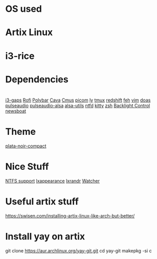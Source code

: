 # OS used
# Artix Linux
#
# i3-rice
# 
# Dependencies
#
[i3-gaps](https://github.com/Airblader/i3)
[Rofi](https://github.com/davatorium/rofi)
[Polybar](https://github.com/polybar/polybar)
[Cava](https://github.com/karlstav/cava)
[Cmus](https://github.com/cmus/cmus)
[picom](https://github.com/yshui/picom)
[ly](https://github.com/fairyglade/ly)
[tmux](https://github.com/tmux/tmux)
[redshift](https://github.com/jonls/redshift)
[feh](https://github.com/derf/feh)
[vim](https://github.com/vim/vim)
[doas](https://github.com/Duncaen/OpenDoas)
[pulseaudio](https://archlinux.org/packages/?name=pulseaudio)
[pulseaudio-alsa](https://archlinux.org/packages/?name=pulseaudio-alsa)
[alsa-utils](https://archlinux.org/packages/?name=alsa-utils)
[ntfd](https://github.com/kamek-pf/ntfd)
[kitty](https://sw.kovidgoyal.net/kitty/)
[zsh](https://wiki.archlinux.org/title/Zsh#Installation)
[Backlight Control](https://aur.archlinux.org/packages/backlight_control)
[newsboat](https://wiki.archlinux.org/title/Newsboat)
#
#
# Theme
[plata-noir-compact](https://aur.archlinux.org/packages/plata-theme)
#
# Nice Stuff
[NTFS support](https://wiki.archlinux.org/title/NTFS-3G)
[lxappearance](https://archlinux.org/packages/community/x86_64/lxappearance-gtk3/)
[lxrandr](https://wiki.lxde.org/en/LXRandR)
[Watcher](https://github.com/Waishnav/Watcher) 
# 
# Useful artix stuff
https://swisen.com/installing-artix-linux-like-arch-but-better/
# Install yay on artix
git clone https://aur.archlinux.org/yay-git.git
cd yay-git
makepkg -si c
# 
